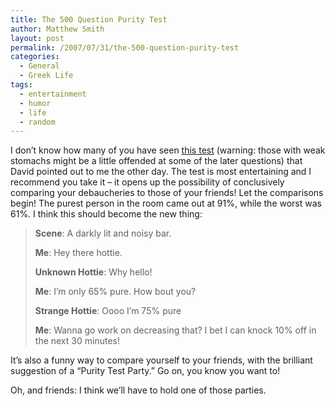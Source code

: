 ```yaml
---
title: The 500 Question Purity Test
author: Matthew Smith
layout: post
permalink: /2007/07/31/the-500-question-purity-test
categories:
  - General
  - Greek Life
tags:
  - entertainment
  - humor
  - life
  - random
---
```

I don&#8217;t know how many of you have seen [this test][1] (warning: those with weak stomachs might be a little offended at some of the later questions) that David pointed out to me the other day. The test is most entertaining and I recommend you take it &#8211; it opens up the possibility of conclusively comparing your debaucheries to those of your friends! Let the comparisons begin! The purest person in the room came out at 91%, while the worst was 61%. I think this should become the new thing:

> **Scene**: A darkly lit and noisy bar.
> 
> **Me**: Hey there hottie.
> 
> **Unknown Hottie**: Why hello!
> 
> **Me**: I&#8217;m only 65% pure. How bout you?
> 
> **Strange Hottie**: Oooo I&#8217;m 75% pure
> 
> **Me**: Wanna go work on decreasing that? I bet I can knock 10% off in the next 30 minutes!

It&#8217;s also a funny way to compare yourself to your friends, with the brilliant suggestion of a &#8220;Purity Test Party.&#8221; Go on, you know you want to!

Oh, and friends: I think we&#8217;ll have to hold one of those parties.

 [1]: http://www.puritytest.net/